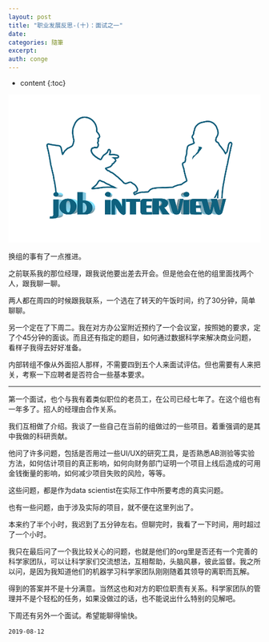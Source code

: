 ```yaml
---
layout: post
title: "职业发展反思-(十)：面试之一"
date:
categories: 隨筆
excerpt:
auth: conge
---
```

* content
{:toc}

![ ](/assets/images/隨筆/118382-5f14d0c506f1e3ce.png)

换组的事有了一点推进。

之前联系我的那位经理，跟我说他要出差去开会。但是他会在他的组里面找两个人，跟我聊一聊。

两人都在周四的时候跟我联系，一个选在了转天的午饭时间，约了30分钟，简单聊聊。

另一个定在了下周二。我在对方办公室附近预约了一个会议室，按照她的要求，定了个45分钟的面谈。而且还有指定的题目，如何通过数据科学来解决商业问题，看样子我得去好好准备。

内部转组不像从外面招人那样，不需要四到五个人来面试评估。但也需要有人来把关，考察一下应聘者是否符合一些基本要求。

-----

第一个面试，也个与我有着类似职位的老员工，在公司已经七年了。在这个组也有一年多了。招人的经理由合作关系。

我们互相做了介绍。我谈了一些自己在当前的组做过的一些项目。着重强调的是其中我做的科研贡献。

他问了许多问题，包括是否用过一些UI/UX的研究工具，是否熟悉AB测验等实验方法，如何估计项目的真正影响，如何向财务部门证明一个项目上线后造成的可用金钱衡量的影响，如何减少项目失败的风险，等等。

这些问题，都是作为data scientist在实际工作中所要考虑的真实问题。

也有一些问题，由于涉及实际的项目，就不便在这里列出了。

本来约了半个小时，我迟到了五分钟左右。但聊完时，我看了一下时间，用时超过了一个小时。

我只在最后问了一个我比较关心的问题，也就是他们的org里是否还有一个完善的科学家团队，可以让科学家们交流想法，互相帮助，头脑风暴，彼此监督。我之所以问，是因为我知道他们的机器学习科学家团队刚刚随着其领导的离职而瓦解。

得到的答案并不是十分满意。当然这也和对方的职位职责有关系。科学家团队的管理并不是个轻松的任务，如果没做过的话，也不能说出什么特别的见解吧。

下周还有另外一个面试。希望能聊得愉快。


```
2019-08-12
```
